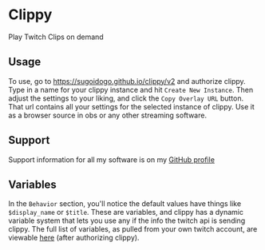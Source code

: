 # Clippy
Play Twitch Clips on demand
## Usage
To use, go to https://sugoidogo.github.io/clippy/v2 and authorize clippy.
Type in a name for your clippy instance and hit `Create New Instance`.
Then adjust the settings to your liking, and click the `Copy Overlay URL` button.
That url contains all your settings for the selected instance of clippy.
Use it as a browser source in obs or any other streaming software.
## Support
Support information for all my software is on my [GitHub profile](https://github.com/sugoidogo)
## Variables
In the `Behavior` section, you'll notice the default values have things like `$display_name` or `$title`.
These are variables, and clippy has a dynamic variable system that lets you use any if the info the twitch api is sending clippy.
The full list of variables, as pulled from your own twitch account, are viewable [here](https://sugoidogo.github.io/clippy/v2/vars.html) (after authorizing clippy).
